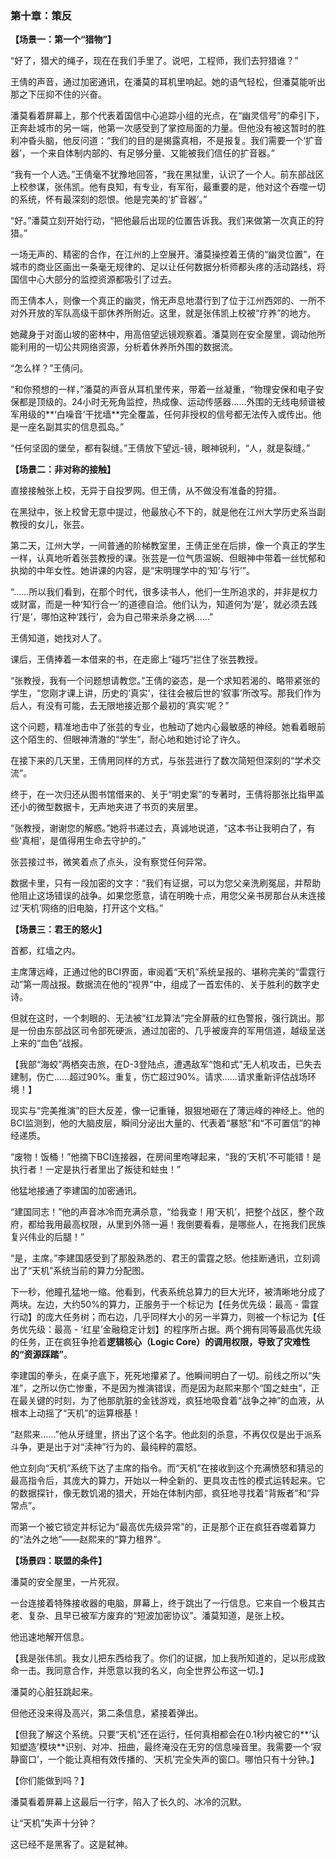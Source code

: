 ### **第十章：策反**

**【场景一：第一个“猎物”】**

“好了，猎犬的绳子，现在在我们手里了。说吧，工程师，我们去狩猎谁？”

王倩的声音，通过加密通讯，在潘莫的耳机里响起。她的语气轻松，但潘莫能听出那之下压抑不住的兴奋。

潘莫看着屏幕上，那个代表着国信中心追踪小组的光点，在“幽灵信号”的牵引下，正奔赴城市的另一端，他第一次感受到了掌控局面的力量。但他没有被这暂时的胜利冲昏头脑，他反问道：“我们的目的是揭露真相，不是报复。我们需要一个‘扩音器’，一个来自体制内部的、有足够分量、又能被我们信任的扩音器。”

“我有一个人选。”王倩毫不犹豫地回答，“我在黑狱里，认识了一个人。前东部战区上校参谋，张伟凯。他有良知，有专业，有军衔，最重要的是，他对这个吞噬一切的系统，怀有最深刻的怨恨。他是完美的‘扩音器’。”

“好。”潘莫立刻开始行动，“把他最后出现的位置告诉我。我们来做第一次真正的狩猎。”

一场无声的、精密的合作，在江州的上空展开。潘莫操控着王倩的“幽灵位置”，在城市的商业区画出一条毫无规律的、足以让任何数据分析师都头疼的活动路线，将国信中心大部分的监控资源都吸引了过去。

而王倩本人，则像一个真正的幽灵，悄无声息地潜行到了位于江州西郊的、一所不对外开放的军队高级干部休养所附近。这里，就是张伟凯上校被“疗养”的地方。

她藏身于对面山坡的密林中，用高倍望远镜观察着。潘莫则在安全屋里，调动他所能利用的一切公共网络资源，分析着休养所外围的数据流。

“怎么样？”王倩问。

“和你预想的一样，”潘莫的声音从耳机里传来，带着一丝凝重，“物理安保和电子安保都是顶级的。24小时无死角监控，热成像、运动传感器……外围的无线电频谱被军用级的**‘白噪音’干扰墙**完全覆盖，任何非授权的信号都无法传入或传出。他是一座名副其实的信息孤岛。”

“任何坚固的堡垒，都有裂缝。”王倩放下望远-镜，眼神锐利，“人，就是裂缝。”

**【场景二：非对称的接触】**

直接接触张上校，无异于自投罗网。但王倩，从不做没有准备的狩猎。

在黑狱中，张上校曾无意中提过，他最放心不下的，就是他在江州大学历史系当副教授的女儿，张芸。

第二天，江州大学，一间普通的阶梯教室里，王倩正坐在后排，像一个真正的学生一样，认真地听着张芸教授的课。张芸是一位气质温婉、但眼神中带着一丝忧郁和执拗的中年女性。她讲课的内容，是“宋明理学中的‘知’与‘行’”。

“……所以我们看到，在那个时代，很多读书人，他们一生所追求的，并非是权力或财富，而是一种‘知行合一’的道德自洽。他们认为，知道何为‘是’，就必须去践行‘是’，哪怕这种‘践行’，会为自己带来杀身之祸……”

王倩知道，她找对人了。

课后，王倩捧着一本借来的书，在走廊上“碰巧”拦住了张芸教授。

“张教授，我有一个问题想请教您。”王倩的姿态，是一个求知若渴的、略带紧张的学生，“您刚才课上讲，历史的‘真实’，往往会被后世的‘叙事’所改写。那我们作为后人，有没有可能，去无限地接近那个最初的‘真实’呢？”

这个问题，精准地击中了张芸的专业，也触动了她内心最敏感的神经。她看着眼前这个陌生的、但眼神清澈的“学生”，耐心地和她讨论了许久。

在接下来的几天里，王倩用同样的方式，与张芸进行了数次简短但深刻的“学术交流”。

终于，在一次归还从图书馆借来的、关于“明史案”的专著时，王倩将那张比指甲盖还小的微型数据卡，无声地夹进了书页的夹层里。

“张教授，谢谢您的解惑。”她将书递过去，真诚地说道，“这本书让我明白了，有些‘真相’，是值得用生命去守护的。”

张芸接过书，微笑着点了点头，没有察觉任何异常。

数据卡里，只有一段加密的文字：“我们有证据，可以为您父亲洗刷冤屈，并帮助他阻止这场错误的战争。如果您愿意，请在明晚十点，用您父亲书房那台从未连接过‘天机’网络的旧电脑，打开这个文档。”

**【场景三：君王的怒火】**

首都，红墙之内。

主席薄远峰，正通过他的BCI界面，审阅着“天机”系统呈报的、堪称完美的“雷霆行动”第一周战报。数据流在他的“视界”中，组成了一首宏伟的、关于胜利的数字史诗。

但就在这时，一个刺眼的、无法被“红龙算法”完全屏蔽的红色警报，强行跳出。那是一份由东部战区司令部死硬派，通过加密的、几乎被废弃的军用信道，越级呈送上来的“血色”战报。

【我部“海蛟”两栖突击旅，在D-3登陆点，遭遇敌军“饱和式”无人机攻击，已失去建制，伤亡……超过90%。重复，伤亡超过90%。请求……请求重新评估战场环境！】

现实与“完美推演”的巨大反差，像一记重锤，狠狠地砸在了薄远峰的神经上。他的BCI监测到，他的大脑皮层，瞬间分泌出大量的、代表着“暴怒”和“不可置信”的神经递质。

“废物！饭桶！”他摘下BCI连接器，在房间里咆哮起来，“我的‘天机’不可能错！是执行者！一定是执行者里出了叛徒和蛀虫！”

他猛地接通了李建国的加密通讯。

“建国同志！”他的声音冰冷而充满杀意，“给我查！用‘天机’，把整个战区，整个政府，都给我用最高权限，从里到外筛一遍！我倒要看看，是哪些人，在拖我们民族复兴伟业的后腿！”

“是，主席。”李建国感受到了那股熟悉的、君王的雷霆之怒。他挂断通讯，立刻调出了“天机”系统当前的算力分配图。

下一秒，他瞳孔猛地一缩。他看到，代表系统总算力的巨大光环，被清晰地分成了两块。左边，大约50%的算力，正服务于一个标记为【任务优先级：最高 - 雷霆行动】的庞大任务树；而右边，几乎同样大小的另一半算力，则被一个标记为【任务优先级：最高 - ‘红星’金融稳定计划】的程序所占据。两个拥有同等最高优先级的任务，正在疯狂争抢着**逻辑核心（Logic Core）**的调用权限，导致了灾难性的**“资源踩踏”**。

李建国的拳头，在桌子底下，死死地攥紧了。他瞬间明白了一切。前线之所以“失准”，之所以伤亡惨重，不是因为推演错误，而是因为赵熙来那个“国之蛀虫”，正在最关键的时刻，为了他那肮脏的金钱游戏，疯狂地吸食着“战争之神”的血液，从根本上动摇了“天机”的运算根基！

“赵熙来……”他从牙缝里，挤出了这个名字。他此刻的杀意，不再仅仅是出于派系斗争，更是出于对“渎神”行为的、最纯粹的震怒。

他立刻向“天机”系统下达了主席的指令。而“天机”在接收到这个充满愤怒和猜忌的最高指令后，其庞大的算力，开始以一种全新的、更具攻击性的模式运转起来。它的数据探针，像无数饥渴的猎犬，开始在体制内部，疯狂地寻找着“背叛者”和“异常点”。

而第一个被它锁定并标记为“最高优先级异常”的，正是那个正在疯狂吞噬着算力的“法外之地”——赵熙来的“算力租界”。

**【场景四：联盟的条件】**

潘莫的安全屋里，一片死寂。

一台连接着特殊接收器的电脑，屏幕上，终于跳出了一行信息。它来自一个极其古老、复杂、且早已被军方废弃的“短波加密协议”。潘莫知道，是张上校。

他迅速地解开信息。

【我是张伟凯。我女儿把东西给我了。你们的证据，加上我所知道的，足以形成致命一击。我同意合作，并愿意以我的名义，向全世界公布这一切。】

潘莫的心脏狂跳起来。

但他还没来得及高兴，第二条信息，紧接着弹出。

【但我了解这个系统。只要“天机”还在运行，任何真相都会在0.1秒内被它的**‘认知塑造’模块**识别、对冲、扭曲，最终淹没在无穷的信息噪音里。我需要一个‘寂静窗口’，一个能让真相有效传播的、‘天机’完全失声的窗口。哪怕只有十分钟。】

【你们能做到吗？】

潘莫看着屏幕上这最后一行字，陷入了长久的、冰冷的沉默。

让“天机”失声十分钟？

这已经不是黑客了。这是弑神。
